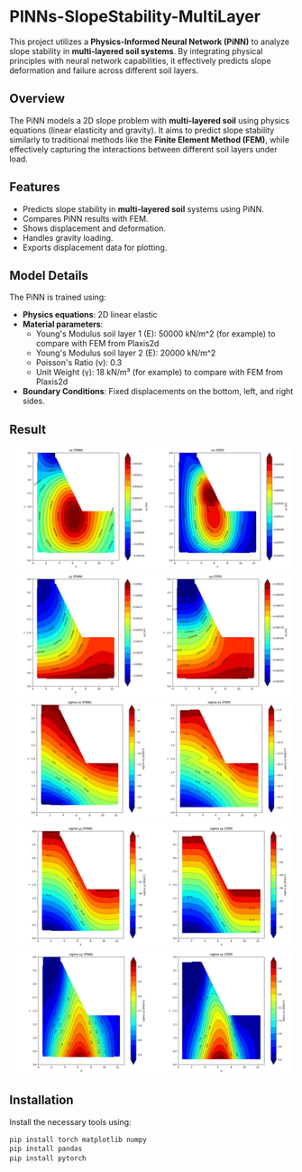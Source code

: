 # PINNs-SlopeStability-MultiLayer

This project utilizes a **Physics-Informed Neural Network (PiNN)** to analyze slope stability in **multi-layered soil systems**. By integrating physical principles with neural network capabilities, it effectively predicts slope deformation and failure across different soil layers. 

## Overview

The PiNN models a 2D slope problem with **multi-layered soil** using physics equations (linear elasticity and gravity). It aims to predict slope stability similarly to traditional methods like the **Finite Element Method (FEM)**, while effectively capturing the interactions between different soil layers under load.



## Features
- Predicts slope stability in **multi-layered soil** systems using PiNN.
- Compares PiNN results with FEM.
- Shows displacement and deformation.
- Handles gravity loading.
- Exports displacement data for plotting.



## Model Details

The PiNN is trained using:
- **Physics equations**: 2D linear elastic 
- **Material parameters**:
  - Young's Modulus soil layer 1 (E): 50000 kN/m^2   (for example) to compare with FEM from Plaxis2d
  - Young's Modulus soil layer 2 (E): 20000 kN/m^2
  - Poisson's Ratio (ν): 0.3
  - Unit Weight (γ): 18 kN/m³ (for example) to compare with FEM from Plaxis2d
- **Boundary Conditions**: Fixed displacements on the bottom, left, and right sides.

## Result
![Slope Stability Visualization - ux](ux.png)
![Slope Stability Visualization - uy](uy.png)
![Slope Stability Visualization - sigma_xx](sigma_xx.png)
![Slope Stability Visualization - sigma_yy](sigma_yy.png)
![Slope Stability Visualization - sigma_xy](sigma_xy.png)


## Installation

Install the necessary tools using:

```bash
pip install torch matplotlib numpy
pip install pandas
pip install pytorch

